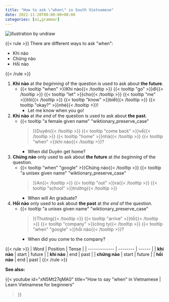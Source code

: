 ```yaml
---
title: "How to ask \"when\" in South Vietnamese"
date: 2022-11-20T00:00:00+00:00
categories: [a1,grammar]
---
```


![illustration by undraw](/images/undraw/undraw_season_change_f99v.png)

{{< rule >}}
There are different ways to ask "when":

- Khi nào
- Chừng nào
- Hồi nào

{{< /rule >}}

1. **Khi nào** at _the beginning_ of the question is used
   to ask about **the future**.
    - {{< tooltip "when" >}}Khi nào{{< /tooltip >}}
      {{< tooltip "go" >}}đi{{< /tooltip >}}
      {{< tooltip "let" >}}cho{{< /tooltip >}}
      {{< tooltip "me" >}}tôi{{< /tooltip >}}
      {{< tooltip "know" >}}biết{{< /tooltip >}}
      {{< tooltip "okay?" >}}nhé{{< /tooltip >}}!
        - Let me know when you go!
2. **Khi nào** at _the end_ of the question is used
   to ask about **the past**.
    - {{< tooltip
          "a female given name"
          "wiktionary_preserve_case"
      >}}Duyên{{< /tooltip >}}
      {{< tooltip "come back" >}}về{{< /tooltip >}}
      {{< tooltip "home" >}}nhà{{< /tooltip >}}
      {{< tooltip "when" >}}khi nào{{< /tooltip >}}?
        - When did Duyên get home?
3. **Chừng nào** only used to ask about **the future**
   at _the beginning_ of the question.
    - {{< tooltip "when" "google" >}}Chừng nào{{< /tooltip >}}
      {{< tooltip
          "a unisex given name"
          "wiktionary_preserve_case"
      >}}An{{< /tooltip >}}
      {{< tooltip "out" >}}ra{{< /tooltip >}}
      {{< tooltip "school" >}}trường{{< /tooltip >}}
        - When will An graduate?
4. **Hồi nào** only used to ask about **the past**
   at _the end_ of the question.
    - {{< tooltip
          "a unisex given name"
          "wiktionary_preserve_case"
      >}}Thương{{< /tooltip >}}
      {{< tooltip "arrive" >}}tối{{< /tooltip >}}
      {{< tooltip "company" >}}công ty{{< /tooltip >}}
      {{< tooltip "when" "google" >}}hồi nào{{< /tooltip >}}?
        - When did you come to the company?

{{< rule >}}
| Word          | Position | Tense  |
| ------------- | -------- | ------ |
| **khi nào**   | start    | future |
| **khi nào**   | end      | past   |
| **chừng nào** | start    | future |
| **hồi nào**   | end      | past   |
{{< /rule >}}

**See also:**

{{< youtube
  id="xN5Mt27qMA0"
  title="How to say \"when\" in Vietnamese | Learn Vietnamese for beginners"
>}}
